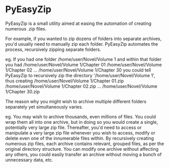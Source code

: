 PyEasyZip
=========

PyEasyZip is a small utility aimed at easing the automation of creating numerous .zip files.

For example, if you wanted to zip dozens of folders into separate archives, you'd usually need to manually
zip each folder. PyEasyZip automates the process, recursively zipping separate folders.

eg. If you had one folder
/home/user/Novel/Volume 1
and within that folder you had
/home/user/Novel/Volume 1/Chapter 01
/home/user/Novel/Volume 1/Chapter 02
...
/home/user/Novel/Volume 1/Chapter 30
you could tell PyEasyZip to recursively zip the directory '/home/user/Novel/Volume 1', thus creating
/home/user/Novel/Volume 1/Chapter 01.zip
/home/user/Novel/Volume 1/Chapter 02.zip
...
/home/user/Novel/Volume 1/Chapter 30.zip

The reason why you might wish to archive multiple different folders separately yet simultaneously varies.

eg. You may wish to archive thousands, even millions of files.
You could wrap them all into one archive, but in doing so you would create a single, potentially very large zip file.
Thereafter, you'd need to access or manipulate a very large zip file whenever you wish to access, modify or delete even one of the innumerable files within.
By recursively creating numerous zip files, each archive contains relevant, grouped files, as per the original directory structure. You can modify one archive without affecting any others, you could easily transfer an archive without moving a bunch of unnecessary data, etc.
